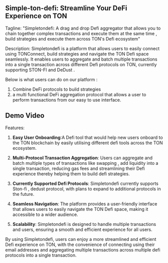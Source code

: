 ## Simple-ton-defi: Streamline Your DeFi Experience on TON

Tagline: "Simpletondefi: A drag and drop Defi aggregator that allows you to chain together complex transactions and execute them at the same time , build strategies and execute them across TON's Defi ecosystem"

Description: Simpletondefi is a platform that allows users to easily connect using TONConnect, build strategies and navigate the TON Defi space seamlessly. It enables users to aggregate and batch multiple transactions into a single transaction across different Defi protocols on TON, currently supporting  STON-FI and DeDust .

Below is what users can do on our platform :

1. Combine DeFi protocols to build strategies
2. a multi functional DeFi aggregation protocol that allows a user to perform transactions from our easy to use interface.

## Demo Video

Features:

1. **Easy User Onboarding**:A Defi tool that would help new users onboard to the TON blockchain by easily utilising different defi tools across the TON ecosystem.

2. **Multi-Protocol Transaction Aggregation**: Users can aggregate and batch multiple types of transactions like swapping , add liquidity into a single transaction, reducing gas fees and streamlining their Defi experience thereby helping them to build defi strategies.

3. **Currently Supported Defi Protocols**: Simpletondefi currently supports Ston-fi , dedust protocol, with plans to expand to additional protocols in the future.

4. **Seamless Navigation**: The platform provides a user-friendly interface that allows users to easily navigate the TON Defi space, making it accessible to a wider audience.

5. **Scalability**: Simpletondefi is designed to handle multiple transactions and users, ensuring a smooth and efficient experience for all users.

By using Simpletondefi, users can enjoy a more streamlined and efficient Defi experience on TON, with the convenience of connecting using their email addresses and aggregating multiple transactions across multiple defi protocols into a single transaction.
